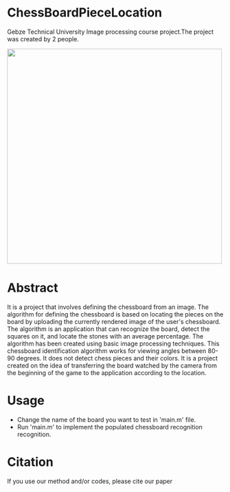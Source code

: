# ChessBoardPieceLocation
  Gebze Technical University Image processing course project.The project was created by 2 people.

   <img src='Setler/kolay1.jpg' width=500>
   
# Abstract
It is a project that involves defining the chessboard from an image. The algorithm for defining the chessboard is based on locating the pieces on the board by uploading the 
currently rendered image of the user's chessboard. The algorithm is an application that can recognize the board, detect the squares on it, and locate the stones with an average 
percentage. The algorithm has been created using basic image processing techniques. This chessboard identification algorithm works for viewing angles between 80-90 degrees. It 
does not detect chess pieces and their colors. It is a project created on the idea of transferring the board watched by the camera from the beginning of the game to the 
application according to the location.


# Usage
- Change the name of the board you want to test in 'main.m' file.
- Run 'main.m' to implement the populated chessboard recognition recognition.

# Citation
If you use our method and/or codes, please cite our paper


